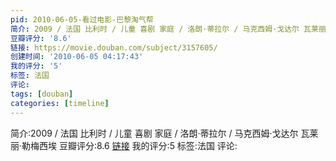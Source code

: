 ```yaml
---
pid: 2010-06-05-看过电影-巴黎淘气帮
简介: 2009 / 法国 比利时 / 儿童 喜剧 家庭 / 洛朗·蒂拉尔 / 马克西姆·戈达尔 瓦莱丽·勒梅西埃
豆瓣评分: '8.6'
链接: https://movie.douban.com/subject/3157605/
创建时间: '2010-06-05 04:17:43'
我的评分: '5'
标签: 法国
评论:
tags: [douban]
categories: [timeline]
---
```

简介:2009 / 法国 比利时 / 儿童 喜剧 家庭 / 洛朗·蒂拉尔 / 马克西姆·戈达尔 瓦莱丽·勒梅西埃
豆瓣评分:8.6
[链接](https://movie.douban.com/subject/3157605/)
我的评分:5
标签:法国
评论:
